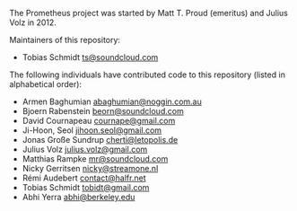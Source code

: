 The Prometheus project was started by Matt T. Proud (emeritus) and
Julius Volz in 2012.

Maintainers of this repository:

* Tobias Schmidt <ts@soundcloud.com>

The following individuals have contributed code to this repository
(listed in alphabetical order):

* Armen Baghumian <abaghumian@noggin.com.au>
* Bjoern Rabenstein <beorn@soundcloud.com>
* David Cournapeau <cournape@gmail.com>
* Ji-Hoon, Seol <jihoon.seol@gmail.com>
* Jonas Große Sundrup <cherti@letopolis.de>
* Julius Volz <julius.volz@gmail.com>
* Matthias Rampke <mr@soundcloud.com>
* Nicky Gerritsen <nicky@streamone.nl>
* Rémi Audebert <contact@halfr.net>
* Tobias Schmidt <tobidt@gmail.com>
* Abhi Yerra <abhi@berkeley.edu>
